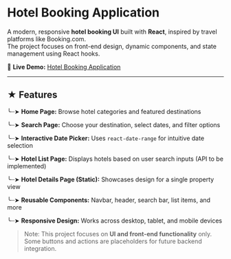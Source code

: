 # Hotel Booking Application 

A modern, responsive **hotel booking UI** built with **React**, inspired by travel platforms like Booking.com.  
The project focuses on front-end design, dynamic components, and state management using React hooks.

🔗 **Live Demo:** [Hotel Booking Application](https://hotel-booking-application-eight.vercel.app)

---

## ★ Features

╰┈➤ **Home Page:** Browse hotel categories and featured destinations  

╰┈➤ **Search Page:** Choose your destination, select dates, and filter options  

╰┈➤ **Interactive Date Picker:** Uses `react-date-range` for intuitive date selection 

╰┈➤ **Hotel List Page:** Displays hotels based on user search inputs (API to be implemented)

╰┈➤ **Hotel Details Page (Static):** Showcases design for a single property view  

╰┈➤ **Reusable Components:** Navbar, header, search bar, list items, and more  

╰┈➤ **Responsive Design:** Works across desktop, tablet, and mobile devices  

> Note: This project focuses on **UI and front-end functionality** only.  
> Some buttons and actions are placeholders for future backend integration.
